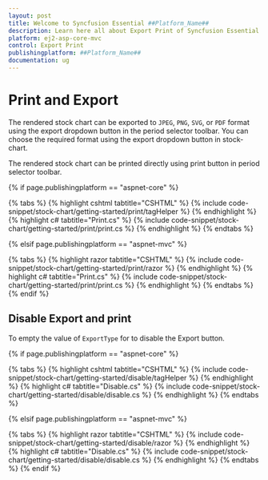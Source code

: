 ```yaml
---
layout: post
title: Welcome to Syncfusion Essential ##Platform_Name##
description: Learn here all about Export Print of Syncfusion Essential ##Platform_Name## widgets based on HTML5 and jQuery.
platform: ej2-asp-core-mvc
control: Export Print
publishingplatform: ##Platform_Name##
documentation: ug
---
```



# Print and Export

The rendered stock chart can be exported to `JPEG`, `PNG`, `SVG`, or `PDF` format using the export dropdown button in the period selector toolbar. You can choose the required format using the export dropdown button in stock-chart.

The rendered stock chart can be printed directly using print button in period selector toolbar.

{% if page.publishingplatform == "aspnet-core" %}

{% tabs %}
{% highlight cshtml tabtitle="CSHTML" %}
{% include code-snippet/stock-chart/getting-started/print/tagHelper %}
{% endhighlight %}
{% highlight c# tabtitle="Print.cs" %}
{% include code-snippet/stock-chart/getting-started/print/print.cs %}
{% endhighlight %}
{% endtabs %}

{% elsif page.publishingplatform == "aspnet-mvc" %}

{% tabs %}
{% highlight razor tabtitle="CSHTML" %}
{% include code-snippet/stock-chart/getting-started/print/razor %}
{% endhighlight %}
{% highlight c# tabtitle="Print.cs" %}
{% include code-snippet/stock-chart/getting-started/print/print.cs %}
{% endhighlight %}
{% endtabs %}
{% endif %}



## Disable Export and print

To empty the value of `ExportType` for to disable the Export button.

{% if page.publishingplatform == "aspnet-core" %}

{% tabs %}
{% highlight cshtml tabtitle="CSHTML" %}
{% include code-snippet/stock-chart/getting-started/disable/tagHelper %}
{% endhighlight %}
{% highlight c# tabtitle="Disable.cs" %}
{% include code-snippet/stock-chart/getting-started/disable/disable.cs %}
{% endhighlight %}
{% endtabs %}

{% elsif page.publishingplatform == "aspnet-mvc" %}

{% tabs %}
{% highlight razor tabtitle="CSHTML" %}
{% include code-snippet/stock-chart/getting-started/disable/razor %}
{% endhighlight %}
{% highlight c# tabtitle="Disable.cs" %}
{% include code-snippet/stock-chart/getting-started/disable/disable.cs %}
{% endhighlight %}
{% endtabs %}
{% endif %}

